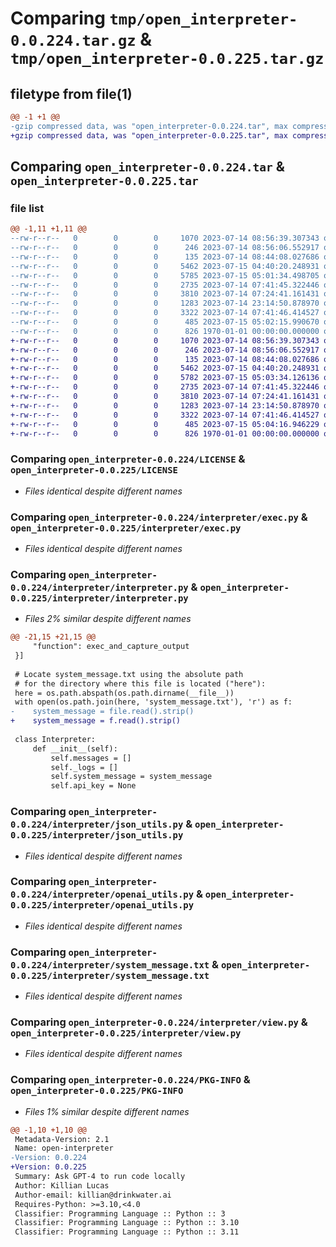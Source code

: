 # Comparing `tmp/open_interpreter-0.0.224.tar.gz` & `tmp/open_interpreter-0.0.225.tar.gz`

## filetype from file(1)

```diff
@@ -1 +1 @@
-gzip compressed data, was "open_interpreter-0.0.224.tar", max compression
+gzip compressed data, was "open_interpreter-0.0.225.tar", max compression
```

## Comparing `open_interpreter-0.0.224.tar` & `open_interpreter-0.0.225.tar`

### file list

```diff
@@ -1,11 +1,11 @@
--rw-r--r--   0        0        0     1070 2023-07-14 08:56:39.307343 open_interpreter-0.0.224/LICENSE
--rw-r--r--   0        0        0      246 2023-07-14 08:56:06.552917 open_interpreter-0.0.224/README.md
--rw-r--r--   0        0        0      135 2023-07-14 08:44:08.027686 open_interpreter-0.0.224/interpreter/__init__.py
--rw-r--r--   0        0        0     5462 2023-07-15 04:40:20.248931 open_interpreter-0.0.224/interpreter/exec.py
--rw-r--r--   0        0        0     5785 2023-07-15 05:01:34.498705 open_interpreter-0.0.224/interpreter/interpreter.py
--rw-r--r--   0        0        0     2735 2023-07-14 07:41:45.322446 open_interpreter-0.0.224/interpreter/json_utils.py
--rw-r--r--   0        0        0     3810 2023-07-14 07:24:41.161431 open_interpreter-0.0.224/interpreter/openai_utils.py
--rw-r--r--   0        0        0     1283 2023-07-14 23:14:50.878970 open_interpreter-0.0.224/interpreter/system_message.txt
--rw-r--r--   0        0        0     3322 2023-07-14 07:41:46.414527 open_interpreter-0.0.224/interpreter/view.py
--rw-r--r--   0        0        0      485 2023-07-15 05:02:15.990670 open_interpreter-0.0.224/pyproject.toml
--rw-r--r--   0        0        0      826 1970-01-01 00:00:00.000000 open_interpreter-0.0.224/PKG-INFO
+-rw-r--r--   0        0        0     1070 2023-07-14 08:56:39.307343 open_interpreter-0.0.225/LICENSE
+-rw-r--r--   0        0        0      246 2023-07-14 08:56:06.552917 open_interpreter-0.0.225/README.md
+-rw-r--r--   0        0        0      135 2023-07-14 08:44:08.027686 open_interpreter-0.0.225/interpreter/__init__.py
+-rw-r--r--   0        0        0     5462 2023-07-15 04:40:20.248931 open_interpreter-0.0.225/interpreter/exec.py
+-rw-r--r--   0        0        0     5782 2023-07-15 05:03:34.126136 open_interpreter-0.0.225/interpreter/interpreter.py
+-rw-r--r--   0        0        0     2735 2023-07-14 07:41:45.322446 open_interpreter-0.0.225/interpreter/json_utils.py
+-rw-r--r--   0        0        0     3810 2023-07-14 07:24:41.161431 open_interpreter-0.0.225/interpreter/openai_utils.py
+-rw-r--r--   0        0        0     1283 2023-07-14 23:14:50.878970 open_interpreter-0.0.225/interpreter/system_message.txt
+-rw-r--r--   0        0        0     3322 2023-07-14 07:41:46.414527 open_interpreter-0.0.225/interpreter/view.py
+-rw-r--r--   0        0        0      485 2023-07-15 05:04:16.946229 open_interpreter-0.0.225/pyproject.toml
+-rw-r--r--   0        0        0      826 1970-01-01 00:00:00.000000 open_interpreter-0.0.225/PKG-INFO
```

### Comparing `open_interpreter-0.0.224/LICENSE` & `open_interpreter-0.0.225/LICENSE`

 * *Files identical despite different names*

### Comparing `open_interpreter-0.0.224/interpreter/exec.py` & `open_interpreter-0.0.225/interpreter/exec.py`

 * *Files identical despite different names*

### Comparing `open_interpreter-0.0.224/interpreter/interpreter.py` & `open_interpreter-0.0.225/interpreter/interpreter.py`

 * *Files 2% similar despite different names*

```diff
@@ -21,15 +21,15 @@
     "function": exec_and_capture_output
 }]
 
 # Locate system_message.txt using the absolute path
 # for the directory where this file is located ("here"):
 here = os.path.abspath(os.path.dirname(__file__))
 with open(os.path.join(here, 'system_message.txt'), 'r') as f:
-    system_message = file.read().strip()
+    system_message = f.read().strip()
 
 class Interpreter:
     def __init__(self):
         self.messages = []
         self._logs = []
         self.system_message = system_message
         self.api_key = None
```

### Comparing `open_interpreter-0.0.224/interpreter/json_utils.py` & `open_interpreter-0.0.225/interpreter/json_utils.py`

 * *Files identical despite different names*

### Comparing `open_interpreter-0.0.224/interpreter/openai_utils.py` & `open_interpreter-0.0.225/interpreter/openai_utils.py`

 * *Files identical despite different names*

### Comparing `open_interpreter-0.0.224/interpreter/system_message.txt` & `open_interpreter-0.0.225/interpreter/system_message.txt`

 * *Files identical despite different names*

### Comparing `open_interpreter-0.0.224/interpreter/view.py` & `open_interpreter-0.0.225/interpreter/view.py`

 * *Files identical despite different names*

### Comparing `open_interpreter-0.0.224/PKG-INFO` & `open_interpreter-0.0.225/PKG-INFO`

 * *Files 1% similar despite different names*

```diff
@@ -1,10 +1,10 @@
 Metadata-Version: 2.1
 Name: open-interpreter
-Version: 0.0.224
+Version: 0.0.225
 Summary: Ask GPT-4 to run code locally
 Author: Killian Lucas
 Author-email: killian@drinkwater.ai
 Requires-Python: >=3.10,<4.0
 Classifier: Programming Language :: Python :: 3
 Classifier: Programming Language :: Python :: 3.10
 Classifier: Programming Language :: Python :: 3.11
```

